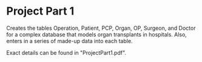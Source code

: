 # Project Part 1

Creates the tables Operation, Patient, PCP, Organ, OP, Surgeon, and Doctor for a complex database that models organ transplants in hospitals. Also, enters in a series of made-up
data into each table.

Exact details can be found in "ProjectPart1.pdf".
